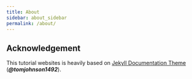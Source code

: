 ```yaml
---
title: About
sidebar: about_sidebar
permalink: /about/
---
```


## Acknowledgement

This tutorial websites is heavily based on [Jekyll Documentation Theme](https://github.com/tomjohnson1492/documentation-theme-jekyll) (***@tomjohnson1492***). 

